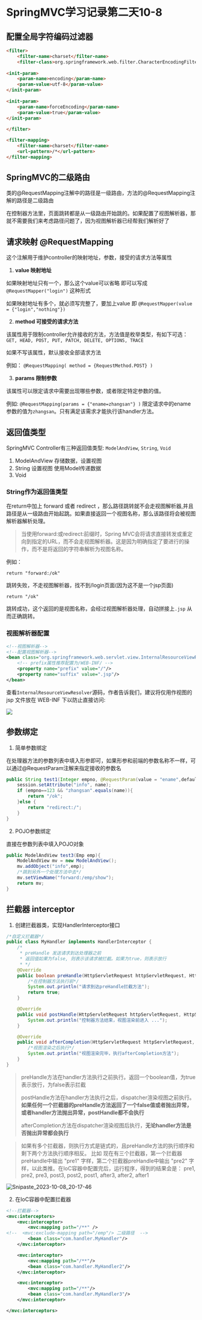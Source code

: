 # SpringMVC学习记录第二天10-8

## 配置全局字符编码过滤器

```html
<filter>
    <filter-name>charset</filter-name>
    <filter-class>org.springframework.web.filter.CharacterEncodingFilter</filter-class>
    
<init-param>
    <param-name>encoding</param-name>
    <param-value>utf-8</param-value>
</init-param>
    
<init-param>
    <param-name>forceEncoding</param-name>
    <param-value>true</param-value>
</init-param>
    
</filter>

<filter-mapping>
    <filter-name>charset</filter-name>
    <url-pattern>/*</url-pattern>
</filter-mapping>
```
## SpringMVC的二级路由

类的@RequestMapping注解中的路径是一级路由，方法的@RequestMapping注解的路径是二级路由 

在控制器方法里，页面跳转都是从一级路由开始跳的。如果配置了视图解析器，那就不需要我们来考虑路径问题了，因为视图解析器已经帮我们解析好了

## 请求映射 @RequestMapping

这个注解用于维护controller的映射地址，参数，接受的请求方法等属性

1. **value 映射地址**

如果映射地址只有一个，那么这个value可以省略 即可以写成 `@RequestMapper("login")` 这种形式

如果映射地址有多个，就必须写完整了，要加上value 即 `@RequestMapper(value = {"login","nothing"})`

2. **method 可接受的请求方法**

该属性用于限制controller允许接收的方法，方法值是枚举类型，有如下可选：`GET, HEAD, POST, PUT, PATCH, DELETE, OPTIONS, TRACE`

如果不写该属性，默认接收全部请求方法

例如： `@RequestMapping( method = {RequestMethod.POST} )`

3. **params 限制参数**

该属性可以限定请求中需要出现哪些参数，或者限定特定参数的值。

例如: `@RequestMapping(params = {"ename=zhangsan"} )` 限定请求中的ename参数的值为`zhangsan`。只有满足该需求才能执行该handler方法。

## 返回值类型

SpringMVC Controller有三种返回值类型: `ModelAndView`, `String`, `Void`

1. ModelAndView 存储数据，设置视图
2. String 设置视图 使用Model传递数据
3. Void 

### String作为返回值类型

在return中加上 forward 或者 redirect ，那么路径跳转就不会走视图解析器,并且路径是从一级路由开始起跳。如果直接返回一个视图名称，那么该路径将会被视图解析器解析处理。

> 当使用forward:或redirect:前缀时，Spring MVC会将请求直接转发或重定向到指定的URL，而不会走视图解析器。这是因为明确指定了要进行的操作，而不是将返回的字符串解析为视图名称。

例如： 

`return "forward:/ok"` 

跳转失败，不走视图解析器，找不到/login页面(因为这不是一个jsp页面)

`return "/ok"`

跳转成功，这个返回的是视图名称，会经过视图解析器处理，自动拼接上`.jsp` 从而正确跳转。

### 视图解析器配置

```xml
<!--视图解析器-->
<!--配置视图解析器-->
<bean class="org.springframework.web.servlet.view.InternalResourceViewResolver">
    <!-- prefix属性推荐配置为/WEB-INF/ -->
    <property name="prefix" value="/"/> 
    <property name="suffix" value=".jsp"/>
</bean>
```
查看`InternalResourceViewResolver`源码，作者告诉我们，建议将仅用作视图的 jsp 文件放在 WEB-INF 下以防止直接访问:

![](img/Snipaste_2023-10-08_20-45-59.png)


## 参数绑定

1. 简单参数绑定 

在处理器方法的参数列表中填入形参即可，如果形参和前端的参数名称不一样，可以通过@RequestParam注解来指定接收的参数名

```java
public String test1(Integer empno, @RequestParam(value = "ename",defaultValue = "zhangsan") String name, Model model, HttpSession session){
    session.setAttribute("info", name);
    if (empno==123 && "zhangsan".equals(name)){
        return "/ok";
    }else {
        return "redirect:/";
    }
}
```

2. POJO参数绑定 

直接在参数列表中填入POJO对象

```java
public ModelAndView test3(Emp emp){
    ModelAndView mv = new ModelAndView();
    mv.addObject("info",emp);
    /*跳到另外一个处理方法中去*/
    mv.setViewName("forward:/emp/show");
    return mv;
}
```

## 拦截器 interceptor

1. 创建拦截器类，实现HandlerInterceptor接口

```java
/*自定义拦截器*/
public class MyHandler implements HandlerInterceptor {
    /*
     * preHandle 发送请求到达处理器之前
     * 返回值如果为false, 则表示该请求被拦截。如果为true，则表示放行
     * */
    @Override
    public boolean preHandle(HttpServletRequest httpServletRequest, HttpServletResponse httpServletResponse, Object o) throws Exception {
        /*在控制器方法执行前*/
        System.out.println("请求到达preHandle拦截方法");
        return true; 
    }

    @Override
    public void postHandle(HttpServletRequest httpServletRequest, HttpServletResponse httpServletResponse, Object o, ModelAndView modelAndView) throws Exception {
        System.out.println("控制器方法结束，视图渲染前进入 ...");
    }

    @Override
    public void afterCompletion(HttpServletRequest httpServletRequest, HttpServletResponse httpServletResponse, Object o, Exception e) throws Exception {
        /*视图渲染之后执行*/
        System.out.println("视图渲染完毕，执行afterCompletion方法");
    }
}
```
> preHandle方法在handler方法执行之前执行。返回一个boolean值，为true表示放行，为false表示拦截
> 
> postHandle方法在handler方法执行之后，dispatcher渲染视图之前执行。**如果任何一个拦截器的preHandle方法返回了一个false值或者抛出异常，或者handler方法抛出异常，postHandle都不会执行**
>
> afterCompletion方法在dispatcher渲染视图后执行，**无论handler方法是否抛出异常都会执行**

>如果有多个拦截器，则执行方式是链式的，且preHandle方法的执行顺序和剩下两个方法执行顺序相反。
> 比如 现在有三个拦截器，第一个拦截器preHandle中输出 "pre1" 字样，第二个拦截器preHandle中输出 "pre2" 字样，以此类推。在IoC容器中配置完后，运行程序，得到的结果会是： pre1, pre2, pre3, post3, post2, post1, after3, after2, after1

![Snipaste_2023-10-08_20-17-46](img/Snipaste_2023-10-08_20-17-46.png)

2. 在IoC容器中配置拦截器

```xml
<!--拦截器-->
<mvc:interceptors>
    <mvc:interceptor>
        <mvc:mapping path="/**" />
<!--  <mvc:exclude-mapping path="/emp"/> 二级路径  -->
        <bean class="com.handler.MyHandler"/>
    </mvc:interceptor>

    <mvc:interceptor>
        <mvc:mapping path="/**"/>
        <bean class="com.handler.MyHandler2"/>
    </mvc:interceptor>

    <mvc:interceptor>
        <mvc:mapping path="/**"/>
        <bean class="com.handler.MyHandler3"/>
    </mvc:interceptor>

</mvc:interceptors>
```

